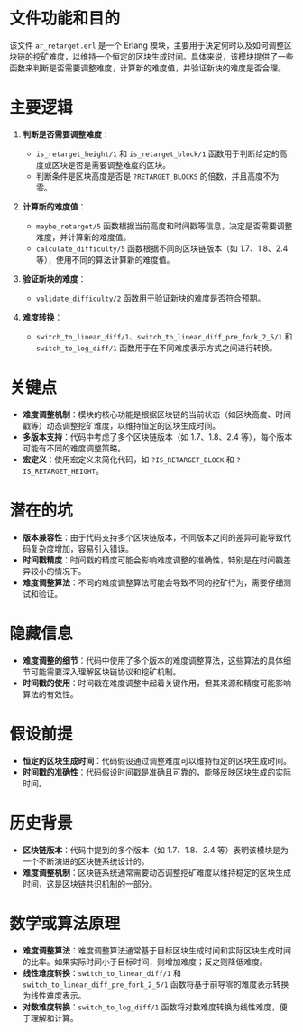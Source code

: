 # 文件功能和目的
该文件 `ar_retarget.erl` 是一个 Erlang 模块，主要用于决定何时以及如何调整区块链的挖矿难度，以维持一个恒定的区块生成时间。具体来说，该模块提供了一些函数来判断是否需要调整难度，计算新的难度值，并验证新块的难度是否合理。

# 主要逻辑
1. **判断是否需要调整难度**：
   - `is_retarget_height/1` 和 `is_retarget_block/1` 函数用于判断给定的高度或区块是否是需要调整难度的区块。
   - 判断条件是区块高度是否是 `?RETARGET_BLOCKS` 的倍数，并且高度不为零。

2. **计算新的难度值**：
   - `maybe_retarget/5` 函数根据当前高度和时间戳等信息，决定是否需要调整难度，并计算新的难度值。
   - `calculate_difficulty/5` 函数根据不同的区块链版本（如 1.7、1.8、2.4 等），使用不同的算法计算新的难度值。

3. **验证新块的难度**：
   - `validate_difficulty/2` 函数用于验证新块的难度是否符合预期。

4. **难度转换**：
   - `switch_to_linear_diff/1`、`switch_to_linear_diff_pre_fork_2_5/1` 和 `switch_to_log_diff/1` 函数用于在不同难度表示方式之间进行转换。

# 关键点
- **难度调整机制**：模块的核心功能是根据区块链的当前状态（如区块高度、时间戳等）动态调整挖矿难度，以维持恒定的区块生成时间。
- **多版本支持**：代码中考虑了多个区块链版本（如 1.7、1.8、2.4 等），每个版本可能有不同的难度调整策略。
- **宏定义**：使用宏定义来简化代码，如 `?IS_RETARGET_BLOCK` 和 `?IS_RETARGET_HEIGHT`。

# 潜在的坑
- **版本兼容性**：由于代码支持多个区块链版本，不同版本之间的差异可能导致代码复杂度增加，容易引入错误。
- **时间戳精度**：时间戳的精度可能会影响难度调整的准确性，特别是在时间戳差异较小的情况下。
- **难度调整算法**：不同的难度调整算法可能会导致不同的挖矿行为，需要仔细测试和验证。

# 隐藏信息
- **难度调整的细节**：代码中使用了多个版本的难度调整算法，这些算法的具体细节可能需要深入理解区块链协议和挖矿机制。
- **时间戳的使用**：时间戳在难度调整中起着关键作用，但其来源和精度可能影响算法的有效性。

# 假设前提
- **恒定的区块生成时间**：代码假设通过调整难度可以维持恒定的区块生成时间。
- **时间戳的准确性**：代码假设时间戳是准确且可靠的，能够反映区块生成的实际时间。

# 历史背景
- **区块链版本**：代码中提到的多个版本（如 1.7、1.8、2.4 等）表明该模块是为一个不断演进的区块链系统设计的。
- **难度调整机制**：区块链系统通常需要动态调整挖矿难度以维持稳定的区块生成时间，这是区块链共识机制的一部分。

# 数学或算法原理
- **难度调整算法**：难度调整算法通常基于目标区块生成时间和实际区块生成时间的比率。如果实际时间小于目标时间，则增加难度；反之则降低难度。
- **线性难度转换**：`switch_to_linear_diff/1` 和 `switch_to_linear_diff_pre_fork_2_5/1` 函数将基于前导零的难度表示转换为线性难度表示。
- **对数难度转换**：`switch_to_log_diff/1` 函数将对数难度转换为线性难度，便于理解和计算。